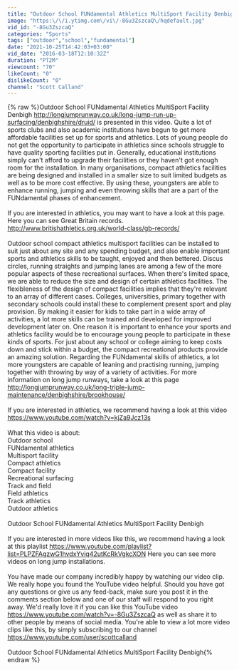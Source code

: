 ```yaml
---
title: "Outdoor School FUNdamental Athletics MultiSport Facility Denbigh"
image: "https:\/\/i.ytimg.com\/vi\/-8Gu3ZszcaQ\/hqdefault.jpg"
vid_id: "-8Gu3ZszcaQ"
categories: "Sports"
tags: ["outdoor","school","fundamental"]
date: "2021-10-25T14:42:03+03:00"
vid_date: "2016-03-18T12:10:32Z"
duration: "PT2M"
viewcount: "70"
likeCount: "0"
dislikeCount: "0"
channel: "Scott Calland"
---
```

{% raw %}Outdoor School FUNdamental Athletics MultiSport Facility Denbigh <a rel="nofollow" target="blank" href="http://longjumprunway.co.uk/long-jump-run-up-surfacing/denbighshire/druid/">http://longjumprunway.co.uk/long-jump-run-up-surfacing/denbighshire/druid/</a> is presented in this video. Quite a lot of sports clubs and also academic institutions have begun to get more affordable facilities set up for sports and athletics. Lots of young people do not get the opportunity to participate in athletics since schools struggle to have quality sporting facilities put in. Generally, educational institutions simply can't afford to upgrade their facilities or they haven't got enough room for the installation. In many organisations, compact athletics facilities are being designed and installed in a smaller size to suit limited budgets as well as to be more cost effective. By using these, youngsters are able to enhance running, jumping and even throwing skills that are a part of the FUNdamental phases of enhancement. <br /><br />If you are interested in athletics, you may want to have a look at this page. Here you can see Great Britain records. <a rel="nofollow" target="blank" href="http://www.britishathletics.org.uk/world-class/gb-records/">http://www.britishathletics.org.uk/world-class/gb-records/</a><br /><br />Outdoor school compact athletics multisport facilities can be installed to suit just about any site and any spending budget, and also enable important sports and athletics skills to be taught, enjoyed and then bettered. Discus circles, running straights and jumping lanes are among a few of the more popular aspects of these recreational surfaces. When there's limited space, we are able to reduce the size and design of certain athletics facilities. The flexibleness of the design of compact facilities implies that they're relevant to an array of different cases. Colleges, universities, primary together with secondary schools could install these to complement present sport and play provision. By making it easier for kids to take part in a wide array of activities, a lot more skills can be trained and developed for improved development later on. One reason it is important to enhance your sports and athletics facility would be to encourage young people to participate in these kinds of sports. For just about any school or college aiming to keep costs down and stick within a budget, the compact recreational products provide an amazing solution. Regarding the FUNdamental skills of athletics, a lot more youngsters are capable of leaning and practising running, jumping together with throwing by way of a variety of activities. For more information on long jump runways, take a look at this page <a rel="nofollow" target="blank" href="http://longjumprunway.co.uk/long-triple-jump-maintenance/denbighshire/brookhouse/">http://longjumprunway.co.uk/long-triple-jump-maintenance/denbighshire/brookhouse/</a><br /><br />If you are interested in athletics, we recommend having a look at this video <a rel="nofollow" target="blank" href="https://www.youtube.com/watch?v=kjZa9Jcz13s">https://www.youtube.com/watch?v=kjZa9Jcz13s</a><br /><br />What this video is about:<br />Outdoor school<br />FUNdamental athletics<br />Multisport facility<br />Compact athletics<br />Compact facility<br />Recreational surfacing<br />Track and field<br />Field athletics<br />Track athletics<br />Outdoor athletics<br /><br />Outdoor School FUNdamental Athletics MultiSport Facility Denbigh<br /><br />If you are interested in more videos like this, we recommend having a look at this playlist <a rel="nofollow" target="blank" href="https://www.youtube.com/playlist?list=PLPZFAgzwG1hvdxYviq42utKcRkVgkcXON">https://www.youtube.com/playlist?list=PLPZFAgzwG1hvdxYviq42utKcRkVgkcXON</a> Here you can see more videos on long jump installations.<br /><br />You have made our company incredibly happy by watching our video clip. We really hope you found the YouTube video helpful. Should you have got any questions or give us any feed-back, make sure you post it in the comments section below and one of our staff will respond to you right away. We'd really love it if you can like this YouTube video <a rel="nofollow" target="blank" href="https://www.youtube.com/watch?v=-8Gu3ZszcaQ">https://www.youtube.com/watch?v=-8Gu3ZszcaQ</a> as well as share it to other people by means of social media. You're able to view a lot more video clips like this, by simply subscribing to our channel <a rel="nofollow" target="blank" href="https://www.youtube.com/user/scottcalland">https://www.youtube.com/user/scottcalland</a><br /><br />Outdoor School FUNdamental Athletics MultiSport Facility Denbigh{% endraw %}
